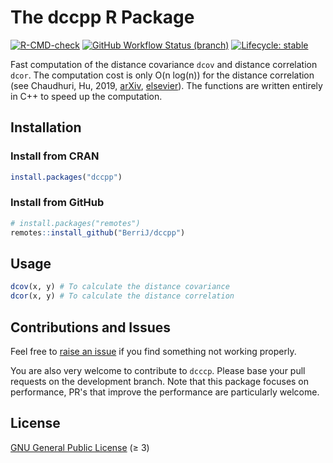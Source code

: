
The dccpp R Package
======================

<!-- badges: start -->
[![R-CMD-check](https://img.shields.io/github/workflow/status/berrij/dccpp/R-CMD-check?style=for-the-badge)](https://github.com/BerriJ/dccpp/actions/workflows/R-CMD-check.yaml)
[![GitHub Workflow Status (branch)](https://img.shields.io/github/workflow/status/berrij/dccpp/pkgdown/main?label=Documentation&style=for-the-badge)](https://dccpp.berrisch.biz/)
[![Lifecycle: stable](https://img.shields.io/badge/Lifecycle-stable-green?style=for-the-badge)](https://lifecycle.r-lib.org/articles/stages.html#stable)
<!-- badges: end -->

Fast computation of the distance covariance `dcov` and distance correlation `dcor`. The computation cost is only O(n log(n)) for the distance correlation (see Chaudhuri, Hu, 2019, [arXiv](https://arxiv.org/abs/1810.11332), [elsevier](https://doi.org/10.1016/j.csda.2019.01.016)). The functions are written entirely in C++ to speed up the computation.


Installation
------------

### Install from CRAN

``` r
install.packages("dccpp")
```

### Install from GitHub

``` r
# install.packages("remotes")
remotes::install_github("BerriJ/dccpp")
```

## Usage

``` r
dcov(x, y) # To calculate the distance covariance
dcor(x, y) # To calculate the distance correlation
```

## Contributions and Issues

Feel free to [raise an issue](https://github.com/BerriJ/dccpp/issues/new) if you find something not working properly.

You are also very welcome to contribute to `dcccp`. Please base your pull requests on the development branch. Note that this package focuses on performance, PR's that improve the performance are particularly welcome.

## License

[GNU General Public License](https://www.gnu.org/licenses/) (≥ 3)
